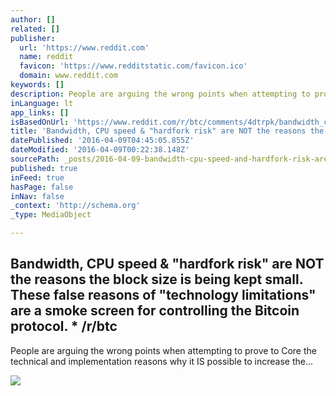 ```yaml
---
author: []
related: []
publisher:
  url: 'https://www.reddit.com'
  name: reddit
  favicon: 'https://www.redditstatic.com/favicon.ico'
  domain: www.reddit.com
keywords: []
description: People are arguing the wrong points when attempting to prove to Core the technical and implementation reasons why it IS possible to increase the...
inLanguage: lt
app_links: []
isBasedOnUrl: 'https://www.reddit.com/r/btc/comments/4dtrpk/bandwidth_cpu_speed_hardfork_risk_are_not_the/'
title: 'Bandwidth, CPU speed & "hardfork risk" are NOT the reasons the block size is being kept small. These false reasons of "technology limitations" are a smoke screen for controlling the Bitcoin protocol. * /r/btc'
datePublished: '2016-04-09T04:45:05.855Z'
dateModified: '2016-04-09T00:22:38.148Z'
sourcePath: _posts/2016-04-09-bandwidth-cpu-speed-and-hardfork-risk-are-not-the-reasons-t.md
published: true
inFeed: true
hasPage: false
inNav: false
_context: 'http://schema.org'
_type: MediaObject

---
```

<article style=""><h1>Bandwidth, CPU speed &amp; "hardfork risk" are NOT the reasons the block size is being kept small. These false reasons of "technology limitations" are a smoke screen for controlling the Bitcoin protocol. * /r/btc</h1><p>People are arguing the wrong points when attempting to prove to Core the technical and implementation reasons why it IS possible to increase the...</p><img src="https://www.redditstatic.com/icon.png" /></article>